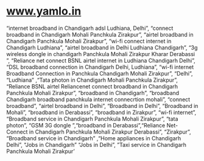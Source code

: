 www.yamlo.in
============

“internet broadband in Chandigarh adsl Ludhiana, Delhi”, “connect broadband in Chandigarh Mohali  Panchkula Zirakpur”, “airtel broadband in Chandigarh Panchkula Mohali Zirakpur”, “wi-fi connect internet in Chandigarh Ludhiana”,  “airtel broadband in Delhi Ludhiana Chandigarh”, “3g wireless dongle in chandigarh Panchkula Mohali Zirakpur Kharar Derabassi ”, “Reliance net connect BSNL airtel internet in Ludhiana Chandigarh Delhi”, “DSL broadband connection in Chandigarh Delhi, Ludhiana”, “wi-fi internet Broadband Connection in Panchkula Chandigarh Mohali Zirakpur”, “Delhi”, “Ludhiana” ,“Tata photon in Chandigarh Mohali Panchkula Zirakpur”, “Reliance BSNL airtel Reliancenet connect broadband in Chandigarh Panchkula Mohali Zirakpur”, “broadband in Chandigarh”, “broadband  Chandigarh broadband panchkula internet connecrtion mohali”, “connect broadband”, “airtel broadband in Delhi”, “Broadband in Delhi”, “Broadband in Mohali”, “broadband in Derabassi”, “broadband in Zirakpur”, “wi-fi internet”, “Broadband service in Chandigarh Panchkula Mohali Zirakpur”, “tata photon”, “GSM 3G dongle ”,“broadband in Derabassi”,“Reliance Net-Connect in Chandigarh Panchkula Mohali Zirakpur Derabassi”, “Zirakpur”, “Broadband service in Chandigarh” ,“Home appliances in Chandigarh Delhi”, “Jobs in Chandigarh” “Jobs in Delhi”, ”Taxi service in Chandigarh Panchkula Mohali Zirakpur’
